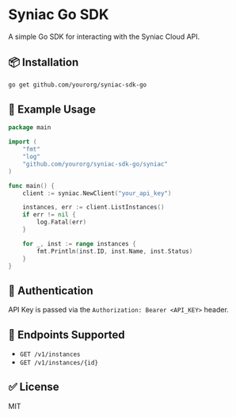 # Syniac Go SDK

A simple Go SDK for interacting with the Syniac Cloud API.

## 📦 Installation

```bash
go get github.com/yourorg/syniac-sdk-go
```

## 🧪 Example Usage

```go
package main

import (
    "fmt"
    "log"
    "github.com/yourorg/syniac-sdk-go/syniac"
)

func main() {
    client := syniac.NewClient("your_api_key")

    instances, err := client.ListInstances()
    if err != nil {
        log.Fatal(err)
    }

    for _, inst := range instances {
        fmt.Println(inst.ID, inst.Name, inst.Status)
    }
}
```

## 🔐 Authentication

API Key is passed via the `Authorization: Bearer <API_KEY>` header.

## 📘 Endpoints Supported

- `GET /v1/instances`
- `GET /v1/instances/{id}`

## ✅ License

MIT
